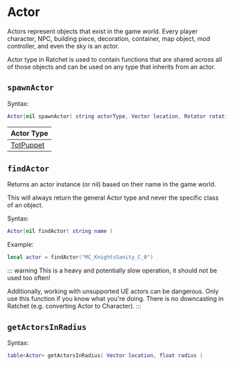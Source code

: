 # Actor
Actors represent objects that exist in the game world. Every player character, NPC, building piece, decoration, container, map object, mod controller, and even the sky is an actor.

Actor type in Ratchet is used to contain functions that are shared across all of those objects and can be used on any type that inherits from an actor.

## `spawnActor` <Badge type="info" text="function" />
Syntax:
```lua
Actor|nil spawnActor( string actorType, Vector location, Rotator rotation )
```

| Actor Type |
| - |
| [TotPuppet](/totadmin#puppets) |

## `findActor` <Badge type="info" text="function" />
Returns an actor instance (or nil) based on their name in the game world.

This will always return the general Actor type and never the specific class of an object.

Syntax:
```lua
Actor|nil findActor( string name )
```

Example:
```lua
local actor = findActor("MC_KnightsSanity_C_0")
```

::: warning
This is a heavy and potentially slow operation, it should not be used too often!

Additionally, working with unsupported UE actors can be dangerous. Only use this function if you know what you're doing.
There is no downcasting in Ratchet (e.g. converting Actor to Character).
:::

## `getActorsInRadius` <Badge type="info" text="function" />
Syntax:
```lua
table<Actor> getActorsInRadius( Vector location, float radius )
```